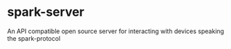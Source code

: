 spark-server
============

An API compatible open source server for interacting with devices speaking the spark-protocol
